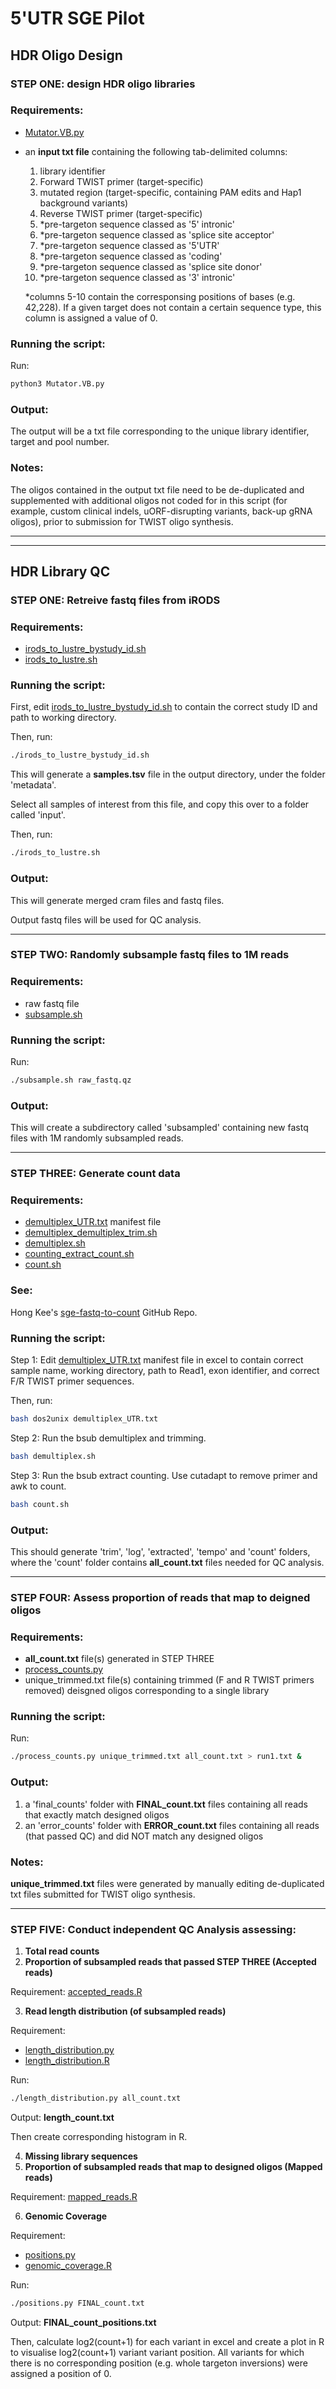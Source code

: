 # 5'UTR SGE Pilot

## HDR Oligo Design 

### **STEP ONE:** design HDR oligo libraries 

### Requirements:

* [Mutator.VB.py](https://github.com/vb9Sanger/5-UTR/blob/main/Mutator.VB.py)
* an **input txt file** containing the following tab-delimited columns:
  1. library identifier
  2. Forward TWIST primer (target-specific)
  3. mutated region (target-specific, containing PAM edits and Hap1 background variants)
  4. Reverse TWIST primer (target-specific)
  5. *pre-targeton sequence classed as '5' intronic'
  6. *pre-targeton sequence classed as 'splice site acceptor'
  7. *pre-targeton sequence classed as '5'UTR'
  8. *pre-targeton sequence classed as 'coding'
  9. *pre-targeton sequence classed as 'splice site donor'
  10. *pre-targeton sequence classed as '3' intronic'

  *columns 5-10 contain the corresponsing positions of bases (e.g. 42,228). If a given target does not contain a certain sequence type, this column is assigned a value of 0.

### Running the script:

Run: 
```bash
python3 Mutator.VB.py
```

### Output:

The output will be a txt file corresponding to the unique library identifier, target and pool number. 

### Notes:

The oligos contained in the output txt file need to be de-duplicated and supplemented with additional oligos not coded for in this script (for example, custom clinical indels, uORF-disrupting variants, back-up gRNA oligos), prior to submission for TWIST oligo synthesis. 

--- 
--- 

## HDR Library QC

### **STEP ONE:** Retreive fastq files from iRODS 

### Requirements:

* [irods_to_lustre_bystudy_id.sh](https://github.com/vb9Sanger/5-UTR/blob/main/irods_to_lustre_bystudy_id.sh)
* [irods_to_lustre.sh](https://github.com/vb9Sanger/5-UTR/blob/main/irods_to_lustre.sh)

### Running the script:

First, edit [irods_to_lustre_bystudy_id.sh](https://github.com/vb9Sanger/5-UTR/blob/main/irods_to_lustre_bystudy_id.sh) to contain the correct study ID and path to working directory. 

Then, run: 
```bash
./irods_to_lustre_bystudy_id.sh
```
This will generate a **samples.tsv** file in the output directory, under the folder 'metadata'. 

Select all samples of interest from this file, and copy this over to a folder called 'input'.

Then, run: 
```bash
./irods_to_lustre.sh
```

### Output:

This will generate merged cram files and fastq files. 

Output fastq files will be used for QC analysis. 

--- 
### **STEP TWO:** Randomly subsample fastq files to 1M reads 

### Requirements:

* raw fastq file 
* [subsample.sh](https://github.com/vb9Sanger/5-UTR/blob/main/subsample.sh)

### Running the script:

Run: 
```bash
./subsample.sh raw_fastq.qz 
```

### Output:
 
This will create a subdirectory called 'subsampled' containing new fastq files with 1M randomly subsampled reads.

--- 
### **STEP THREE:** Generate count data 

### Requirements:

* [demultiplex_UTR.txt](https://github.com/vb9Sanger/5-UTR/blob/main/demultiplex_UTR.txt) manifest file 
* [demultiplex_demultiplex_trim.sh](https://github.com/vb9Sanger/5-UTR/blob/main/demultiplex_demultiplex_trim.sh)
* [demultiplex.sh](https://github.com/vb9Sanger/5-UTR/blob/main/demultiplex.sh)
* [counting_extract_count.sh](https://github.com/vb9Sanger/5-UTR/blob/main/counting_extract_count.sh)
* [count.sh](https://github.com/vb9Sanger/5-UTR/blob/main/count.sh)

### See:

Hong Kee's [sge-fastq-to-count](https://gitlab.internal.sanger.ac.uk/hk5/sge-fastq-to-count/-/tree/main) GitHub Repo.

### Running the script:

Step 1: Edit [demultiplex_UTR.txt](https://github.com/vb9Sanger/5-UTR/blob/main/demultiplex_UTR.txt) manifest file in excel to contain correct sample name, working directory, path to Read1, exon identifier, and correct F/R TWIST primer sequences.  

Then, run:

```bash
bash dos2unix demultiplex_UTR.txt
```

Step 2: Run the bsub demultiplex and trimming.

```bash
bash demultiplex.sh
```

Step 3: Run the bsub extract counting. Use cutadapt to remove primer and awk to count.

```bash
bash count.sh
```

### Output:

This should generate 'trim', 'log', 'extracted', 'tempo' and 'count' folders, where the 'count' folder contains **all_count.txt** files needed for QC analysis. 

--- 
### **STEP FOUR:** Assess proportion of reads that map to deigned oligos 

### Requirements:

* **all_count.txt** file(s) generated in STEP THREE
* [process_counts.py](https://github.com/vb9Sanger/5-UTR/blob/main/process_counts.py)
* unique_trimmed.txt file(s) containing trimmed (F and R TWIST primers removed) deisgned oligos corresponding to a single library

### Running the script:

Run: 
```bash
./process_counts.py unique_trimmed.txt all_count.txt > run1.txt & 
```

### Output:

1. a 'final_counts' folder with **FINAL_count.txt** files containing all reads that exactly match designed oligos 
2. an 'error_counts' folder with **ERROR_count.txt** files containing all reads (that passed QC) and did NOT match any designed oligos 

### Notes:

**unique_trimmed.txt** files were generated by manually editing de-duplicated txt files submitted for TWIST oligo synthesis. 

--- 
### **STEP FIVE:** Conduct independent QC Analysis assessing:

1. **Total read counts**
2. **Proportion of subsampled reads that passed STEP THREE (Accepted reads)**

Requirement: [accepted_reads.R](https://github.com/vb9Sanger/5-UTR/blob/main/accepted_reads.R)

3. **Read length distribution (of subsampled reads)**

Requirement: 
* [length_distribution.py](https://github.com/vb9Sanger/5-UTR/blob/main/length_distribution.py)
* [length_distribution.R](https://github.com/vb9Sanger/5-UTR/blob/main/length_distribution.R)

Run: 
```bash
./length_distribution.py all_count.txt 
```
Output: **length_count.txt**

Then create corresponding histogram in R.

4. **Missing library sequences**
5. **Proportion of subsampled reads that map to designed oligos (Mapped reads)**

Requirement: [mapped_reads.R](https://github.com/vb9Sanger/5-UTR/blob/main/mapped_reads.R)

6. **Genomic Coverage**

Requirement: 
* [positions.py](https://github.com/vb9Sanger/5-UTR/blob/main/positions.py)
* [genomic_coverage.R](https://github.com/vb9Sanger/5-UTR/blob/main/genomic_coverage.R)

Run: 
```bash
./positions.py FINAL_count.txt
```
Output: **FINAL_count_positions.txt** 

Then, calculate log2(count+1) for each variant in excel and create a plot in R to visualise log2(count+1) variant variant position. All variants for which there is no corresponding position (e.g. whole targeton inversions) were assigned a position of 0.  












  

  
